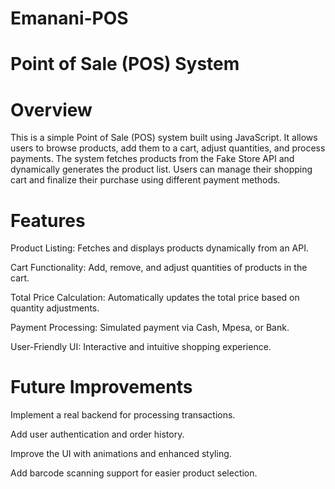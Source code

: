 # Emanani-POS
# Point of Sale (POS) System

# Overview

This is a simple Point of Sale (POS) system built using JavaScript. It allows users to browse products, add them to a cart, adjust quantities, and process payments. The system fetches products from the Fake Store API and dynamically generates the product list. Users can manage their shopping cart and finalize their purchase using different payment methods.

# Features

Product Listing: Fetches and displays products dynamically from an API.

Cart Functionality: Add, remove, and adjust quantities of products in the cart.

Total Price Calculation: Automatically updates the total price based on quantity adjustments.

Payment Processing: Simulated payment via Cash, Mpesa, or Bank.

User-Friendly UI: Interactive and intuitive shopping experience.


# Future Improvements

Implement a real backend for processing transactions.

Add user authentication and order history.

Improve the UI with animations and enhanced styling.

Add barcode scanning support for easier product selection.
